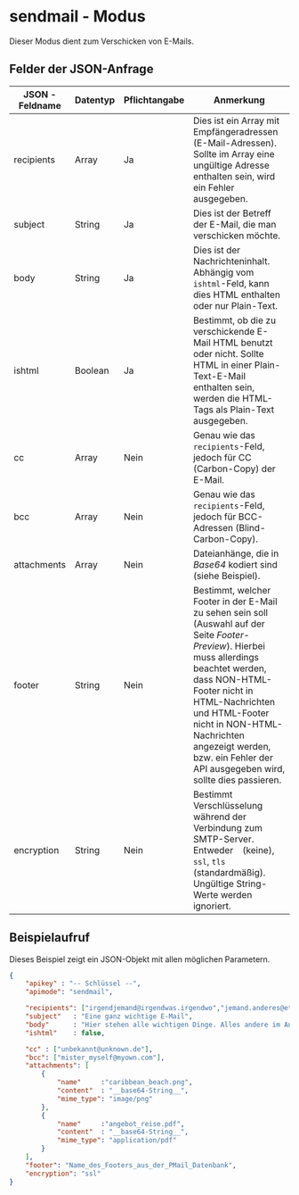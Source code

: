 # sendmail - Modus

Dieser Modus dient zum Verschicken von E-Mails.

## Felder der JSON-Anfrage

| JSON - Feldname | Datentyp | Pflichtangabe | Anmerkung |
| --------------- | -------- | ------------- | --------- |
| recipients  | Array | Ja | Dies ist ein Array mit Empfängeradressen (E-Mail-Adressen). Sollte im Array eine ungültige Adresse enthalten sein, wird ein Fehler ausgegeben. |
| subject     | String | Ja | Dies ist der Betreff der E-Mail, die man verschicken möchte. |
| body        | String  | Ja | Dies ist der Nachrichteninhalt. Abhängig vom `ishtml`-Feld, kann dies HTML enthalten oder nur Plain-Text. |
| ishtml      | Boolean | Ja | Bestimmt, ob die zu verschickende E-Mail HTML benutzt oder nicht. Sollte HTML in einer Plain-Text-E-Mail enthalten sein, werden die HTML-Tags als Plain-Text ausgegeben. |
| cc          | Array | Nein | Genau wie das `recipients`-Feld, jedoch für CC (Carbon-Copy) der E-Mail. |
| bcc         | Array | Nein | Genau wie das `recipients`-Feld, jedoch für BCC-Adressen (Blind-Carbon-Copy). |
| attachments | Array | Nein | Dateianhänge, die in *Base64* kodiert sind (siehe Beispiel). |
| footer      | String | Nein | Bestimmt, welcher Footer in der E-Mail zu sehen sein soll (Auswahl auf der Seite *Footer-Preview*). Hierbei muss allerdings beachtet werden, dass NON-HTML-Footer nicht in HTML-Nachrichten und HTML-Footer nicht in NON-HTML-Nachrichten angezeigt werden, bzw. ein Fehler der API ausgegeben wird, sollte dies passieren. |
| encryption  | String | Nein | Bestimmt Verschlüsselung während der Verbindung zum SMTP-Server. Entweder ` ` (keine), `ssl`, `tls` (standardmäßig). Ungültige String-Werte werden ignoriert. |

## Beispielaufruf

Dieses Beispiel zeigt ein JSON-Objekt mit allen möglichen Parametern.

```json
{
    "apikey" : "-- Schlüssel --",
    "apimode": "sendmail",

    "recipients": ["irgendjemand@irgendwas.irgendwo","jemand.anderes@etwas.irgendwie"],
    "subject"   : "Eine ganz wichtige E-Mail",
    "body"      : "Hier stehen alle wichtigen Dinge. Alles andere im Anhang enthalten.\n\nMfG",
    "ishtml"    : false,

    "cc" : ["unbekannt@unknown.de"],
    "bcc": ["mister_myself@myown.com"],
    "attachments": [
        {
            "name"     :"caribbean_beach.png",
            "content"  : "__base64-String__",
            "mime_type": "image/png"
        },
        {
            "name"     :"angebot_reise.pdf",
            "content"  : "__base64-String__",
            "mime_type": "application/pdf"
        }
    ],
    "footer": "Name_des_Footers_aus_der_PMail_Datenbank",
    "encryption": "ssl"
}
```